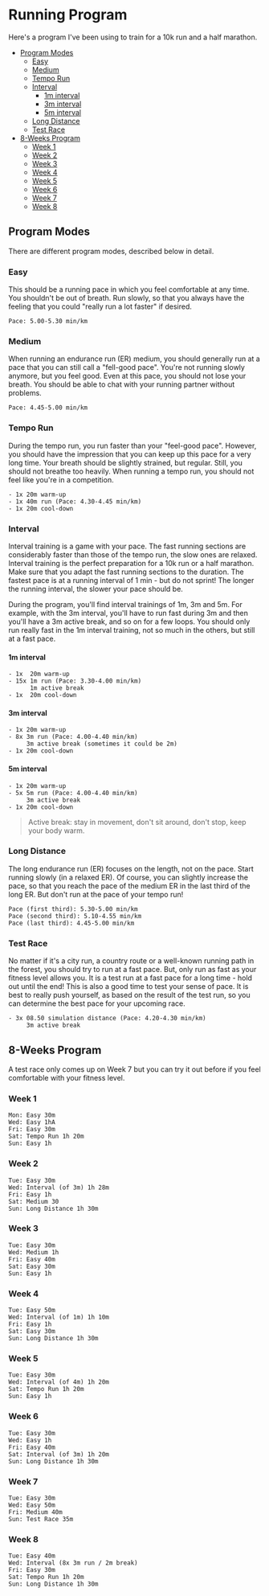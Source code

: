 # Running Program

Here's a program I've been using to train for a 10k run and a half marathon.

<!--ts-->
* [Program Modes](#program-modes)
   * [Easy](#easy)
   * [Medium](#medium)
   * [Tempo Run](#tempo-run)
   * [Interval](#interval)
      * [1m interval](#1m-interval)
      * [3m interval](#3m-interval)
      * [5m interval](#5m-interval)
   * [Long Distance](#long-distance)
   * [Test Race](#test-race)
* [8-Weeks Program](#8-weeks-program)
   * [Week 1](#week-1)
   * [Week 2](#week-2)
   * [Week 3](#week-3)
   * [Week 4](#week-4)
   * [Week 5](#week-5)
   * [Week 6](#week-6)
   * [Week 7](#week-7)
   * [Week 8](#week-8)
<!--te-->

## Program Modes

There are different program modes, described below in detail.

### Easy

This should be a running pace in which you feel comfortable at any time. You shouldn't be out of breath. Run slowly, so that you always have the feeling that you could "really run a lot faster" if desired.

```
Pace: 5.00-5.30 min/km
```

### Medium

When running an endurance run (ER) medium, you should generally run at a pace that you can still call a "fell-good pace". You're not running slowly anymore, but you feel good. Even at this pace, you should not lose your breath. You should be able to chat with your running partner without problems.

```
Pace: 4.45-5.00 min/km
```

### Tempo Run

During the tempo run, you run faster than your "feel-good pace". However, you should have the impression that you can keep up this pace for a very long time. Your breath should be slightly strained, but regular. Still, you should not breathe too heavily. When running a tempo run, you should not feel like you're in a competition.

```
- 1x 20m warm-up
- 1x 40m run (Pace: 4.30-4.45 min/km)
- 1x 20m cool-down
```

### Interval

Interval training is a game with your pace. The fast running sections are considerably faster than those of the tempo run, the slow ones are relaxed. Interval training is the perfect preparation for a 10k run or a half marathon. Make sure that you adapt the fast running sections to the duration. The fastest pace is at a running interval of 1 min - but do not sprint! The longer the running interval, the slower your pace should be.

During the program, you'll find interval trainings of 1m, 3m and 5m. For example, with the 3m interval, you'll have to run fast during 3m and then you'll have a 3m active break, and so on for a few loops. You should only run really fast in the 1m interval training, not so much in the others, but still at a fast pace.

#### 1m interval

```
- 1x  20m warm-up
- 15x 1m run (Pace: 3.30-4.00 min/km)
      1m active break
- 1x  20m cool-down
```

#### 3m interval

```
- 1x 20m warm-up
- 8x 3m run (Pace: 4.00-4.40 min/km)
     3m active break (sometimes it could be 2m)
- 1x 20m cool-down
```

#### 5m interval

```
- 1x 20m warm-up
- 5x 5m run (Pace: 4.00-4.40 min/km)
     3m active break
- 1x 20m cool-down
```

> Active break: stay in movement, don't sit around, don't stop, keep your body warm.

### Long Distance

The long endurance run (ER) focuses on the length, not on the pace. Start running slowly (in a relaxed ER). Of course, you can slightly increase the pace, so that you reach the pace of the medium ER in the last third of the long ER. But don't run at the pace of your tempo run!

```
Pace (first third): 5.30-5.00 min/km
Pace (second third): 5.10-4.55 min/km
Pace (last third): 4.45-5.00 min/km
```

### Test Race

No matter if it's a city run, a country route or a well-known running path in the forest, you should try to run at a fast pace. But, only run as fast as your fitness level allows you. It is a test run at a fast pace for a long time - hold out until the end! This is also a good time to test your sense of pace. It is best to really push yourself, as based on the result of the test run, so you can determine the best pace for your upcoming race.

```
- 3x 08.50 simulation distance (Pace: 4.20-4.30 min/km)
     3m active break
```

## 8-Weeks Program

A test race only comes up on Week 7 but you can try it out before if you feel comfortable with your fitness level.

### Week 1

```
Mon: Easy 30m
Wed: Easy 1hA
Fri: Easy 30m
Sat: Tempo Run 1h 20m
Sun: Easy 1h
```

### Week 2

```
Tue: Easy 30m
Wed: Interval (of 3m) 1h 28m
Fri: Easy 1h
Sat: Medium 30
Sun: Long Distance 1h 30m
```

### Week 3

```
Tue: Easy 30m
Wed: Medium 1h
Fri: Easy 40m
Sat: Easy 30m
Sun: Easy 1h
```

### Week 4

```
Tue: Easy 50m
Wed: Interval (of 1m) 1h 10m
Fri: Easy 1h
Sat: Easy 30m
Sun: Long Distance 1h 30m
```

### Week 5

```
Tue: Easy 30m
Wed: Interval (of 4m) 1h 20m
Sat: Tempo Run 1h 20m
Sun: Easy 1h
```

### Week 6

```
Tue: Easy 30m
Wed: Easy 1h
Fri: Easy 40m
Sat: Interval (of 3m) 1h 20m
Sun: Long Distance 1h 30m
```

### Week 7

```
Tue: Easy 30m
Wed: Easy 50m
Fri: Medium 40m
Sun: Test Race 35m
```

### Week 8

```
Tue: Easy 40m
Wed: Interval (8x 3m run / 2m break)
Fri: Easy 30m
Sat: Tempo Run 1h 20m
Sun: Long Distance 1h 30m
```
